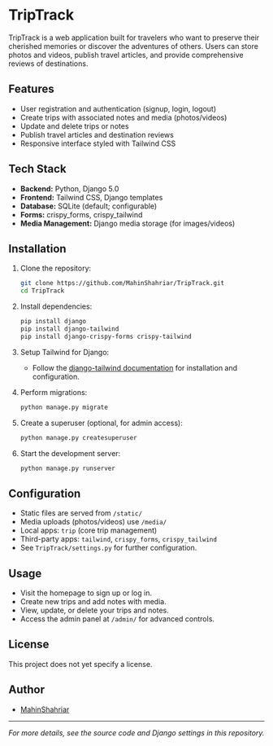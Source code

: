 # TripTrack

TripTrack is a web application built for travelers who want to preserve their cherished memories or discover the adventures of others. Users can store photos and videos, publish travel articles, and provide comprehensive reviews of destinations.

## Features

- User registration and authentication (signup, login, logout)
- Create trips with associated notes and media (photos/videos)
- Update and delete trips or notes
- Publish travel articles and destination reviews
- Responsive interface styled with Tailwind CSS

## Tech Stack

- **Backend:** Python, Django 5.0
- **Frontend:** Tailwind CSS, Django templates
- **Database:** SQLite (default; configurable)
- **Forms:** crispy_forms, crispy_tailwind
- **Media Management:** Django media storage (for images/videos)

## Installation

1. Clone the repository:
   ```bash
   git clone https://github.com/MahinShahriar/TripTrack.git
   cd TripTrack
   ```

2. Install dependencies:
   ```bash
   pip install django
   pip install django-tailwind
   pip install django-crispy-forms crispy-tailwind
   ```

3. Setup Tailwind for Django:
   - Follow the [django-tailwind documentation](https://django-tailwind.readthedocs.io/en/latest/installation.html) for installation and configuration.

4. Perform migrations:
   ```bash
   python manage.py migrate
   ```

5. Create a superuser (optional, for admin access):
   ```bash
   python manage.py createsuperuser
   ```

6. Start the development server:
   ```bash
   python manage.py runserver
   ```

## Configuration

- Static files are served from `/static/`
- Media uploads (photos/videos) use `/media/`
- Local apps: `trip` (core trip management)
- Third-party apps: `tailwind`, `crispy_forms`, `crispy_tailwind`
- See `TripTrack/settings.py` for further configuration.

## Usage

- Visit the homepage to sign up or log in.
- Create new trips and add notes with media.
- View, update, or delete your trips and notes.
- Access the admin panel at `/admin/` for advanced controls.

## License

This project does not yet specify a license.

## Author

- [MahinShahriar](https://github.com/MahinShahriar)

---
*For more details, see the source code and Django settings in this repository.*
